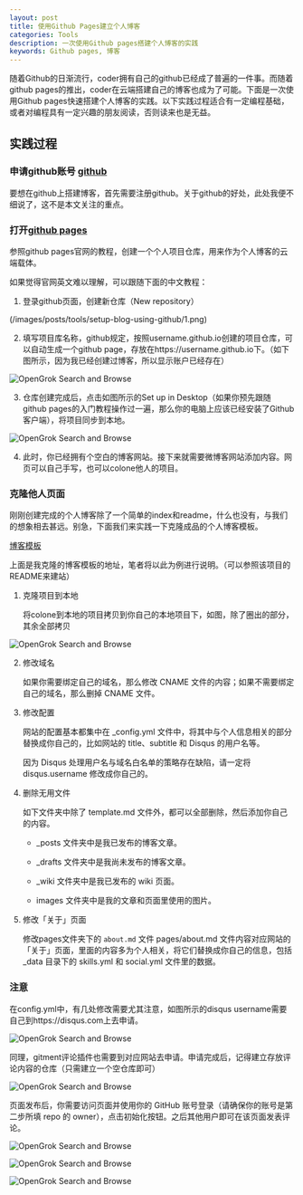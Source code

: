 ```yaml
---
layout: post
title: 使用Github Pages建立个人博客
categories: Tools
description: 一次使用Github pages搭建个人博客的实践
keywords: Github pages, 博客
---
```


随着Github的日渐流行，coder拥有自己的github已经成了普遍的一件事。而随着github pages的推出，coder在云端搭建自己的博客也成为了可能。下面是一次使用Github pages快速搭建个人博客的实践。以下实践过程适合有一定编程基础，或者对编程具有一定兴趣的朋友阅读，否则读来也是无益。

## 实践过程

### 申请github账号 [github](https://github.com/)

要想在github上搭建博客，首先需要注册github。关于github的好处，此处我便不细说了，这不是本文关注的重点。

### 打开[github pages](https://pages.github.com/)

参照github pages官网的教程，创建一个个人项目仓库，用来作为个人博客的云端载体。

如果觉得官网英文难以理解，可以跟随下面的中文教程：

1. 登录github页面，创建新仓库（New repository）

(/images/posts/tools/setup-blog-using-github/1.png)

2. 填写项目库名称，github规定，按照username.github.io创建的项目仓库，可以自动生成一个github page，存放在https://username.github.io下。（如下图所示，因为我已经创建过博客，所以显示账户已经存在）

![OpenGrok Search and Browse](/images/posts/tools/setup-blog-using-github/2.png)

3. 仓库创建完成后，点击如图所示的Set up in Desktop（如果你预先跟随github pages的入门教程操作过一遍，那么你的电脑上应该已经安装了Github客户端），将项目同步到本地。

![OpenGrok Search and Browse](/images/posts/tools/setup-blog-using-github/3.png)

4. 此时，你已经拥有个空白的博客网站。接下来就需要微博客网站添加内容。网页可以自己手写，也可以colone他人的项目。

### 克隆他人页面

刚刚创建完成的个人博客除了一个简单的index和readme，什么也没有，与我们的想象相去甚远。别急，下面我们来实践一下克隆成品的个人博客模板。

[博客模板](https://github.com/mzlogin/mzlogin.github.io)

上面是我克隆的博客模板的地址，笔者将以此为例进行说明。（可以参照该项目的README来建站）

1. 克隆项目到本地

   将colone到本地的项目拷贝到你自己的本地项目下，如图，除了圈出的部分，其余全部拷贝

![OpenGrok Search and Browse](/images/posts/tools/setup-blog-using-github/4.png)

2. 修改域名

   如果你需要绑定自己的域名，那么修改 CNAME 文件的内容；如果不需要绑定自己的域名，那么删掉 CNAME 文件。

3. 修改配置

   网站的配置基本都集中在 _config.yml 文件中，将其中与个人信息相关的部分替换成你自己的，比如网站的 title、subtitle 和 Disqus 的用户名等。

   因为 Disqus 处理用户名与域名白名单的策略存在缺陷，请一定将 disqus.username 修改成你自己的。

4. 删除无用文件

   如下文件夹中除了 template.md 文件外，都可以全部删除，然后添加你自己的内容。

   * _posts 文件夹中是我已发布的博客文章。

   * _drafts 文件夹中是我尚未发布的博客文章。

   * _wiki 文件夹中是我已发布的 wiki 页面。

   * images 文件夹中是我的文章和页面里使用的图片。

5. 修改「关于」页面

   修改pages文件夹下的 `about.md` 文件
   pages/about.md 文件内容对应网站的「关于」页面，里面的内容多为个人相关，将它们替换成你自己的信息，包括 _data 目录下的 skills.yml 和 social.yml 文件里的数据。

### 注意
   在config.yml中，有几处修改需要尤其注意，如图所示的disqus username需要自己到https://disqus.com上去申请。

![OpenGrok Search and Browse](/images/posts/tools/setup-blog-using-github/5.png)

   同理，gitment评论插件也需要到对应网站去申请。申请完成后，记得建立存放评论内容的仓库（只需建立一个空仓库即可）

![OpenGrok Search and Browse](/images/posts/tools/setup-blog-using-github/6.png)

   页面发布后，你需要访问页面并使用你的 GitHub 账号登录（请确保你的账号是第二步所填 repo 的 owner），点击初始化按钮。之后其他用户即可在该页面发表评论。
   
![OpenGrok Search and Browse](/images/posts/tools/setup-blog-using-github/9.png)

![OpenGrok Search and Browse](/images/posts/tools/setup-blog-using-github/8.png)

![OpenGrok Search and Browse](/images/posts/tools/setup-blog-using-github/7.png)
